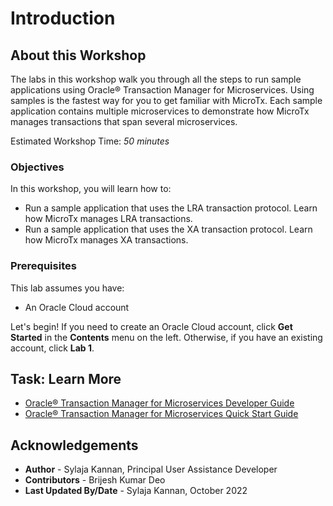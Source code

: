 # Introduction

## About this Workshop

The labs in this workshop walk you through all the steps to run sample applications using Oracle® Transaction Manager for Microservices. Using samples is the fastest way for you to get familiar with MicroTx. Each sample application contains multiple microservices to demonstrate how MicroTx manages transactions that span several microservices.

Estimated Workshop Time: *50 minutes*

### Objectives

In this workshop, you will learn how to:

* Run a sample application that uses the LRA transaction protocol. Learn how MicroTx manages LRA transactions.
* Run a sample application that uses the XA transaction protocol. Learn how MicroTx manages XA transactions.

### Prerequisites

This lab assumes you have:
- An Oracle Cloud account

Let's begin! If you need to create an Oracle Cloud account, click **Get Started** in the **Contents** menu on the left. Otherwise, if you have an existing account, click **Lab 1**.

## Task: Learn More

* [Oracle® Transaction Manager for Microservices Developer Guide](http://docs.oracle.com/en/database/oracle/transaction-manager-for-microservices/22.3/tmmdg/index.html)
* [Oracle® Transaction Manager for Microservices Quick Start Guide](http://docs.oracle.com/en/database/oracle/transaction-manager-for-microservices/22.3/tmmqs/index.html)

## Acknowledgements

* **Author** - Sylaja Kannan, Principal User Assistance Developer
* **Contributors** - Brijesh Kumar Deo
* **Last Updated By/Date** - Sylaja Kannan, October 2022

